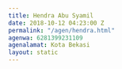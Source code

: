 ```yaml
---
title: Hendra Abu Syamil
date: 2018-10-12 04:23:00 Z
permalink: "/agen/hendra.html"
agenwa: 6281399231109
agenalamat: Kota Bekasi
layout: static
---
```


